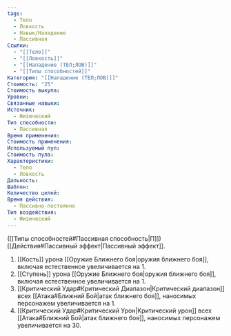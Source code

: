 ```yaml
---
tags:
  - Тело
  - Ловкость
  - Навык/Нападение
  - Пассивная
Ссылки:
  - "[[Тело]]"
  - "[[Ловкость]]"
  - "[[Нападение (ТЕЛ;ЛОВ)]]"
  - "[[Типы способностей]]"
Категория: "[[Нападение (ТЕЛ;ЛОВ)]]"
Стоимость: "25"
Стоимость выкупа: 
Уровни: 
Связанные навыки: 
Источник:
  - Физический
Тип способности:
  - Пассивная
Время применения: 
Стоимость применения: 
Используемый пул: 
Стоимость пула: 
Характеристики:
  - Тело
  - Ловкость
Дальность: 
Шаблон: 
Количество целей: 
Время действия:
  - Пассивно-постоянно
Тип воздействия:
  - Физический
---
```

([[Типы способностей#Пассивная способность|П]]) [[Действия#Пассивный эффект|Пассивный эффект]]. 

1. [[Кость]] урона [[Оружие Ближнего боя|оружия ближнего боя]], включая естественное увеличивается на 1. 
2. [[Ступень]] урона [[Оружие Ближнего боя|оружия ближнего боя]], включая естественное увеличивается на 1. 
3. [[Критический Удар#Критический Диапазон|Критический диапазон]] всех [[Атака#Ближний Бой|атак ближнего боя]], наносимых персонажем увеличивается на 1. 
4. [[Критический Удар#Критический Урон|Критический урон]] всех [[Атака#Ближний Бой|атак ближнего боя]], наносимых персонажем увеличивается на 30. 